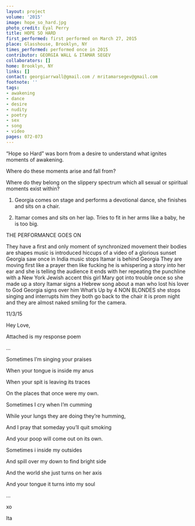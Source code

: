 ```yaml
---
layout: project
volume: '2015'
image: hope_so_hard.jpg
photo_credit: Eyal Perry
title: HOPE SO HARD
first_performed: first performed on March 27, 2015
place: Glasshouse, Brooklyn, NY
times_performed: performed once in 2015
contributor: GEORGIA WALL & ITAMAR SEGEV
collaborators: []
home: Brooklyn, NY
links: []
contact: georgiarrwall@gmail.com / mritamarsegev@gmail.com
footnote: ''
tags:
- awakening
- dance
- desire
- nudity
- poetry
- sex
- song
- video
pages: 072-073
---
```


“Hope so Hard” was born from a desire to understand what ignites moments 
of awakening.

Where do these moments arise and fall from?

Where do they belong on the slippery spectrum which all sexual or spiritual moments exist within?

1. Georgia comes on stage and performs a devotional dance, she finishes and sits on a chair.

2. Itamar comes and sits on her lap. Tries to fit in her arms like a baby, he is too big.

THE PERFORMANCE GOES ON

They have a first and only moment of synchronized movement their bodies are shapes music is introduced hiccups of a video of a glorious sunset Georgia saw once in India music stops Itamar is behind Georgia They are moving first like a prayer then like fucking he is whispering a story into her ear and she is telling the audience it ends with her repeating the punchline with a New York Jewish accent this girl Mary got into trouble once so she made up a story Itamar signs a Hebrew song about a man who lost his lover to God Georgia signs over him What’s Up by 4 NON BLONDES she stops singing and interrupts him they both go back to the chair it is prom night and they are almost naked smiling for the camera.

11/3/15

Hey Love,

Attached is my response poem

...

Sometimes I’m singing your praises

When your tongue is inside my anus

When your spit is leaving its traces

On the places that once were my own.

Sometimes I cry when I’m cumming

While your lungs they are doing they’re humming,

And I pray that someday you’ll quit smoking

And your poop will come out on its own.

Sometimes i inside my outsides

And spill over my down to find bright side

And the world she just turns on her axis

And your tongue it turns into my soul

…

xo

Ita
